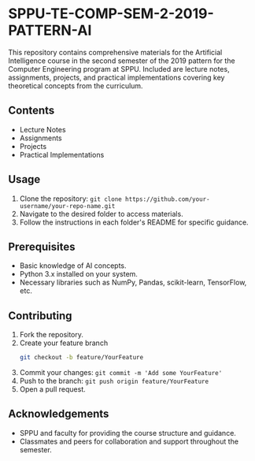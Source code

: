 # SPPU-TE-COMP-SEM-2-2019-PATTERN-AI

This repository contains comprehensive materials for the Artificial Intelligence course in the second semester of the 2019 pattern for the Computer Engineering program at SPPU. Included are lecture notes, assignments, projects, and practical implementations covering key theoretical concepts from the curriculum.

## Contents
- Lecture Notes
- Assignments
- Projects
- Practical Implementations

## Usage
1. Clone the repository: `git clone https://github.com/your-username/your-repo-name.git`
2. Navigate to the desired folder to access materials.
3. Follow the instructions in each folder's README for specific guidance.

## Prerequisites
- Basic knowledge of AI concepts.
- Python 3.x installed on your system.
- Necessary libraries such as NumPy, Pandas, scikit-learn, TensorFlow, etc.

## Contributing
1. Fork the repository.
2. Create your feature branch
   ```bash
   git checkout -b feature/YourFeature
   ```
4. Commit your changes: `git commit -m 'Add some YourFeature'`
5. Push to the branch: `git push origin feature/YourFeature`
6. Open a pull request.

## Acknowledgements
- SPPU and faculty for providing the course structure and guidance.
- Classmates and peers for collaboration and support throughout the semester.
